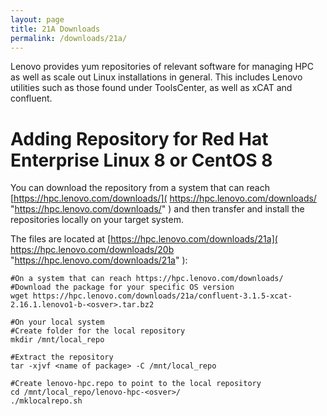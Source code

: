 ```yaml
---
layout: page
title: 21A Downloads
permalink: /downloads/21a/
---
```


Lenovo provides yum repositories of relevant software for managing HPC as well
as scale out Linux installations in general.  This includes Lenovo utilities
such as those found under ToolsCenter, as well as xCAT and confluent.

Adding Repository for Red Hat Enterprise Linux 8 or CentOS 8
============================
You can download the repository from a system that can reach [https://hpc.lenovo.com/downloads/]( https://hpc.lenovo.com/downloads/ "https://hpc.lenovo.com/downloads/" ) and then transfer and install the repositories locally on your target system. 

The files are located at [https://hpc.lenovo.com/downloads/21a]( https://hpc.lenovo.com/downloads/20b "https://hpc.lenovo.com/downloads/21a" ):

    #On a system that can reach https://hpc.lenovo.com/downloads/
    #Download the package for your specific OS version
    wget https://hpc.lenovo.com/downloads/21a/confluent-3.1.5-xcat-2.16.1.lenovo1-b-<osver>.tar.bz2
    
    #On your local system 
    #Create folder for the local repository
    mkdir /mnt/local_repo
    
    #Extract the repository 
    tar -xjvf <name of package> -C /mnt/local_repo
    
    #Create lenovo-hpc.repo to point to the local repository
    cd /mnt/local_repo/lenovo-hpc-<osver>/
    ./mklocalrepo.sh
    
